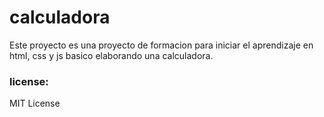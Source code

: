 # calculadora
Este proyecto es una proyecto de formacion para iniciar el aprendizaje en html, css y js basico elaborando una calculadora.
### license:
MIT License